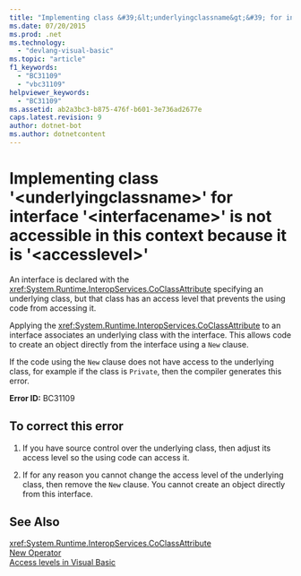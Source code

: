 ```yaml
---
title: "Implementing class &#39;&lt;underlyingclassname&gt;&#39; for interface &#39;&lt;interfacename&gt;&#39; is not accessible in this context because it is &#39;&lt;accesslevel&gt;&#39;"
ms.date: 07/20/2015
ms.prod: .net
ms.technology: 
  - "devlang-visual-basic"
ms.topic: "article"
f1_keywords: 
  - "BC31109"
  - "vbc31109"
helpviewer_keywords: 
  - "BC31109"
ms.assetid: ab2a3bc3-b875-476f-b601-3e736ad2677e
caps.latest.revision: 9
author: dotnet-bot
ms.author: dotnetcontent
---
```

# Implementing class &#39;&lt;underlyingclassname&gt;&#39; for interface &#39;&lt;interfacename&gt;&#39; is not accessible in this context because it is &#39;&lt;accesslevel&gt;&#39;
An interface is declared with the <xref:System.Runtime.InteropServices.CoClassAttribute> specifying an underlying class, but that class has an access level that prevents the using code from accessing it.  
  
 Applying the <xref:System.Runtime.InteropServices.CoClassAttribute> to an interface associates an underlying class with the interface. This allows code to create an object directly from the interface using a `New` clause.  
  
 If the code using the `New` clause does not have access to the underlying class, for example if the class is `Private`, then the compiler generates this error.  
  
 **Error ID:** BC31109  
  
## To correct this error  
  
1.  If you have source control over the underlying class, then adjust its access level so the using code can access it.  
  
2.  If for any reason you cannot change the access level of the underlying class, then remove the `New` clause. You cannot create an object directly from this interface.  
  
## See Also  
 <xref:System.Runtime.InteropServices.CoClassAttribute>  
 [New Operator](../../visual-basic/language-reference/operators/new-operator.md)  
 [Access levels in Visual Basic](../../visual-basic/programming-guide/language-features/declared-elements/access-levels.md)
